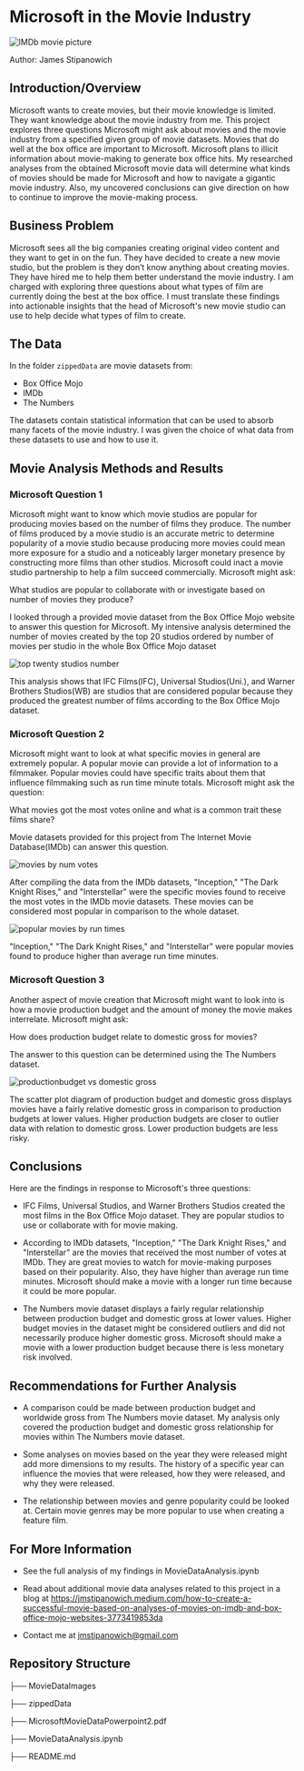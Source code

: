 # Microsoft in the Movie Industry

![IMDb movie picture](MovieDataImages/TVlanding.png)

Author: James Stipanowich

## Introduction/Overview

Microsoft wants to create movies, but their movie knowledge is limited. They want knowledge about the movie industry from me. This project explores three questions Microsoft might ask about movies and the movie industry from a specified given group of movie datasets. Movies that do well at the box office are important to Microsoft. Microsoft plans to illicit information about movie-making to generate box office hits. My researched analyses from the obtained Microsoft movie data will determine what kinds of movies should be made for Microsoft and how to navigate a gigantic movie industry. Also, my uncovered conclusions can give direction on how to continue to improve the movie-making process.

## Business Problem

Microsoft sees all the big companies creating original video content and they want to get in on the fun. They have decided to create a new movie studio, but the problem is they don’t know anything about creating movies. They have hired me to help them better understand the movie industry. I am charged with exploring three questions about what types of film are currently doing the best at the box office. I must translate these findings into actionable insights that the head of Microsoft's new movie studio can use to help decide what types of film to create.

## The Data

In the folder `zippedData` are movie datasets from:

* Box Office Mojo
* IMDb
* The Numbers

The datasets contain statistical information that can be used to absorb many facets of the movie industry. I was given the choice of what data from these datasets to use and how to use it.

## Movie Analysis Methods and Results

### Microsoft Question 1
 
Microsoft might want to know which movie studios are popular for producing movies based on the number of films they produce. The number of films produced by a movie studio is an accurate metric to determine popularity of a movie studio because producing more movies could mean more exposure for a studio and a noticeably larger monetary presence by constructing more films than other studios. Microsoft could inact a movie studio partnership to help a film succeed commercially. Microsoft might ask: 

What studios are popular to collaborate with or investigate based on number of movies they produce?

I looked through a provided movie dataset from the Box Office Mojo website to answer this question for Microsoft. My intensive analysis determined the number of movies created by the top 20 studios ordered by number of movies per studio in the whole Box Office Mojo dataset 

![top twenty studios number](MovieDataImages/moviestudios2.png)

This analysis shows that IFC Films(IFC), Universal Studios(Uni.), and Warner Brothers Studios(WB) are studios that are considered popular because they produced the greatest number of films according to the Box Office Mojo dataset.

### Microsoft Question 2

Microsoft might want to look at what specific movies in general are extremely popular. A popular movie can provide a lot of information to a filmmaker. Popular movies could have specific traits about them that influence filmmaking such as run time minute totals. Microsoft might ask the question:

What movies got the most votes online and what is a common trait these films share?

Movie datasets provided for this project from The Internet Movie Database(IMDb) can answer this question.

![movies by num votes](MovieDataImages/pinkgraph.png)

After compiling the data from the IMDb datasets, "Inception," "The Dark Knight Rises," and "Interstellar" were the specific movies found to receive the most votes in the IMDb movie datasets.  These movies can be considered most popular in comparison to the whole dataset.

![popular movies by run times](MovieDataImages/poprunmoviesedited.png)

"Inception," "The Dark Knight Rises," and "Interstellar" were popular movies found to produce higher than average run time minutes.

### Microsoft Question 3

Another aspect of movie creation that Microsoft might want to look into is how a movie production budget and the amount of money the movie makes interrelate. Microsoft might ask:

How does production budget relate to domestic gross for movies?

The answer to this question can be determined using the The Numbers dataset. 

![productionbudget vs domestic gross](MovieDataImages/pbdgmovies2.png)

The scatter plot diagram of production budget and domestic gross displays movies have a fairly relative domestic gross in comparison to production budgets at lower values. Higher production budgets are closer to outlier data with relation to domestic gross. Lower production budgets are less risky.

## Conclusions

Here are the findings in response to Microsoft's three questions:

- IFC Films, Universal Studios, and Warner Brothers Studios created the most films in the Box Office Mojo dataset. They are popular studios to use or collaborate with for movie making.

- According to IMDb datasets, "Inception," "The Dark Knight Rises," and "Interstellar" are the movies that received the most number of votes at IMDb.  They are great movies to watch for movie-making purposes based on their popularity. Also, they have higher than average run time minutes. Microsoft should make a movie with a longer run time because it could be more popular.

- The Numbers movie dataset displays a fairly regular relationship between production budget and domestic gross at lower values. Higher budget movies in the dataset might be considered outliers and did not necessarily produce higher domestic gross. Microsoft should make a movie with a lower production budget because there is less monetary risk involved.

## Recommendations for Further Analysis

- A comparison could be made between production budget and worldwide gross from The Numbers movie dataset.  My analysis only covered the production budget and domestic gross relationship for movies within The Numbers movie dataset. 

- Some analyses on movies based on the year they were released might add more dimensions to my results. The history of a specific year can influence the movies that were released, how they were released, and why they were released.

- The relationship between movies and genre popularity could be looked at. Certain movie genres may be more popular to use when creating a feature film.

## For More Information

- See the full analysis of my findings in MovieDataAnalysis.ipynb

- Read about additional movie data analyses related to this project in a blog at https://jmstipanowich.medium.com/how-to-create-a-successful-movie-based-on-analyses-of-movies-on-imdb-and-box-office-mojo-websites-3773419853da

- Contact me at jmstipanowich@gmail.com

## Repository Structure

├── MovieDataImages

├── zippedData

├── MicrosoftMovieDataPowerpoint2.pdf

├── MovieDataAnalysis.ipynb

├── README.md